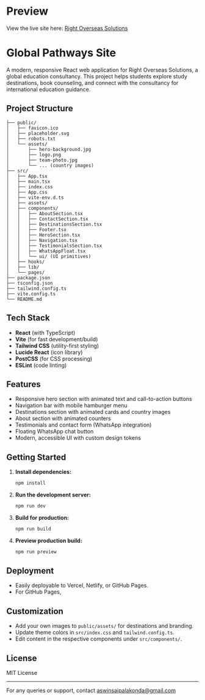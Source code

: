 # Preview

View the live site here: [Right Overseas Solutions](https://rightoverseassolutions.vercel.app/)

# Global Pathways Site

A modern, responsive React web application for Right Overseas Solutions, a global education consultancy. This project helps students explore study destinations, book counseling, and connect with the consultancy for international education guidance.

## Project Structure

```
├── public/
│   ├── favicon.ico
│   ├── placeholder.svg
│   ├── robots.txt
│   └── assets/
│       ├── hero-background.jpg
│       ├── logo.png
│       ├── team-photo.jpg
│       └── ... (country images)
├── src/
│   ├── App.tsx
│   ├── main.tsx
│   ├── index.css
│   ├── App.css
│   ├── vite-env.d.ts
│   ├── assets/
│   ├── components/
│   │   ├── AboutSection.tsx
│   │   ├── ContactSection.tsx
│   │   ├── DestinationsSection.tsx
│   │   ├── Footer.tsx
│   │   ├── HeroSection.tsx
│   │   ├── Navigation.tsx
│   │   ├── TestimonialsSection.tsx
│   │   ├── WhatsAppFloat.tsx
│   │   └── ui/ (UI primitives)
│   ├── hooks/
│   ├── lib/
│   └── pages/
├── package.json
├── tsconfig.json
├── tailwind.config.ts
├── vite.config.ts
└── README.md
```

## Tech Stack

- **React** (with TypeScript)
- **Vite** (for fast development/build)
- **Tailwind CSS** (utility-first styling)
- **Lucide React** (icon library)
- **PostCSS** (for CSS processing)
- **ESLint** (code linting)

## Features

- Responsive hero section with animated text and call-to-action buttons
- Navigation bar with mobile hamburger menu
- Destinations section with animated cards and country images
- About section with animated counters
- Testimonials and contact form (WhatsApp integration)
- Floating WhatsApp chat button
- Modern, accessible UI with custom design tokens

## Getting Started

1. **Install dependencies:**
   ```bash
   npm install
   ```
2. **Run the development server:**
   ```bash
   npm run dev
   ```
3. **Build for production:**
   ```bash
   npm run build
   ```
4. **Preview production build:**
   ```bash
   npm run preview
   ```

## Deployment

- Easily deployable to Vercel, Netlify, or GitHub Pages.
- For GitHub Pages,

## Customization

- Add your own images to `public/assets/` for destinations and branding.
- Update theme colors in `src/index.css` and `tailwind.config.ts`.
- Edit content in the respective components under `src/components/`.

## License

MIT License

---

For any queries or support, contact aswinsaipalakonda@gmail.com
